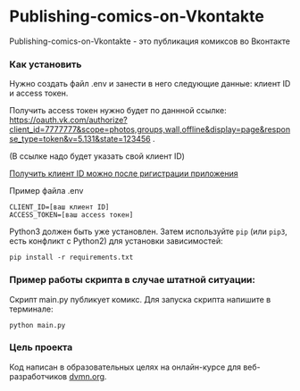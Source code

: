 # Publishing-comics-on-Vkontakte

Publishing-comics-on-Vkontakte - это публикация комиксов во Вконтакте

### Как установить

Нужно создать файл .env и занести в него следующие данные: клиент ID и access токен.

Получить access токен нужно будет по даннной ссылке: https://oauth.vk.com/authorize?client_id=7777777&scope=photos,groups,wall,offline&display=page&response_type=token&v=5.131&state=123456 .

(В ссылке надо будет указать свой клиент ID)

[Получить клиент ID можно после ригистрации приложения](https://vk.com/editapp?act=create)

Пример файла .env
```
CLIENT_ID=[ваш клиент ID]
ACCESS_TOKEN=[ваш access токен]
```

Python3 должен быть уже установлен. 
Затем используйте `pip` (или `pip3`, есть конфликт с Python2) для установки зависимостей:
```
pip install -r requirements.txt
```

### Пример работы скрипта в случае штатной ситуации:
Скрипт main.py публикует комикс.
Для запуска скрипта напишите в терминале: 
```
python main.py
```

### Цель проекта

Код написан в образовательных целях на онлайн-курсе для веб-разработчиков [dvmn.org](https://dvmn.org/).
